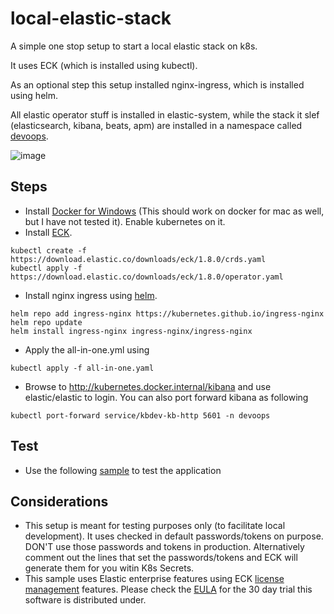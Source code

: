 # local-elastic-stack
A simple one stop setup to start a local elastic stack on k8s. 

It uses ECK (which is installed using kubectl). 

As an optional step this setup installed nginx-ingress, which is installed using helm.

All elastic operator stuff is installed in elastic-system, while the stack it slef (elasticsearch, kibana, beats, apm) are  installed in a namespace called [devoops](https://www.youtube.com/watch?v=Pg3uPXTDFbk).  

![image](https://user-images.githubusercontent.com/72706/120281976-e7e1b800-c2b9-11eb-980f-d4a4c7b6773d.png)


## Steps
- Install [Docker for Windows](https://docs.docker.com/docker-for-windows/install/) (This should work on docker for mac as well, but I have not tested it). Enable kubernetes on it.
- Install [ECK](https://www.elastic.co/guide/en/cloud-on-k8s/current/k8s-deploy-eck.html).

```
kubectl create -f https://download.elastic.co/downloads/eck/1.8.0/crds.yaml
kubectl apply -f https://download.elastic.co/downloads/eck/1.8.0/operator.yaml
```

- Install nginx ingress using [helm](https://kubernetes.github.io/ingress-nginx/deploy/#using-helm).
```
helm repo add ingress-nginx https://kubernetes.github.io/ingress-nginx
helm repo update
helm install ingress-nginx ingress-nginx/ingress-nginx
```

- Apply the all-in-one.yml using 
```
kubectl apply -f all-in-one.yaml
```

- Browse to http://kubernetes.docker.internal/kibana and use elastic/elastic to login.
You can also port forward kibana as following

```
kubectl port-forward service/kbdev-kb-http 5601 -n devoops
```

## Test
 - Use the following [sample](https://github.com/geoaxis/cachingdemo/releases/tag/step6) to test the application
 
## Considerations 
 - This setup is meant for testing purposes only (to facilitate local development). It uses checked in default passwords/tokens on purpose. DON'T use those passwords and tokens in production. Alternatively comment out the lines that set the passwords/tokens and ECK will generate them for you witin K8s Secrets.
 - This sample uses Elastic enterprise features using ECK [license management](https://www.elastic.co/guide/en/cloud-on-k8s/current/k8s-licensing.html) features. Please check the [EULA](https://www.elastic.co/eula) for the 30 day trial this software is distributed under. 
